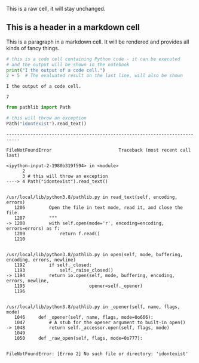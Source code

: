 This is a raw cell, it will stay unchanged.

## This is a header in a markdown cell

This is a paragraph in a markdown cell. It will be rendered and provides all kinds of fancy things.

```python
# this is a code cell containing Python code - it can be executed
# and the output will be shown in the notebook
print("I the output of a code cell.")
2 + 5  # The evaluated result on the last line, will also be shown
```

    I the output of a code cell.

    7

```python
from pathlib import Path

# this will throw an exception
Path("idontexist").read_text()
```

    ---------------------------------------------------------------------------

    FileNotFoundError                         Traceback (most recent call last)

    <ipython-input-2-1980b319f594> in <module>
          2 
          3 # this will throw an exception
    ----> 4 Path("idontexist").read_text()
    

    /usr/local/lib/python3.8/pathlib.py in read_text(self, encoding, errors)
       1206         Open the file in text mode, read it, and close the file.
       1207         """
    -> 1208         with self.open(mode='r', encoding=encoding, errors=errors) as f:
       1209             return f.read()
       1210 


    /usr/local/lib/python3.8/pathlib.py in open(self, mode, buffering, encoding, errors, newline)
       1192         if self._closed:
       1193             self._raise_closed()
    -> 1194         return io.open(self, mode, buffering, encoding, errors, newline,
       1195                        opener=self._opener)
       1196 


    /usr/local/lib/python3.8/pathlib.py in _opener(self, name, flags, mode)
       1046     def _opener(self, name, flags, mode=0o666):
       1047         # A stub for the opener argument to built-in open()
    -> 1048         return self._accessor.open(self, flags, mode)
       1049 
       1050     def _raw_open(self, flags, mode=0o777):


    FileNotFoundError: [Errno 2] No such file or directory: 'idontexist'
